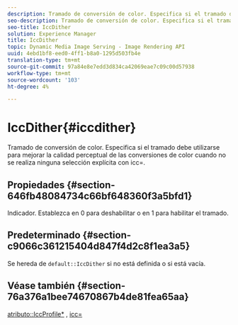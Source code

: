 ```yaml
---
description: Tramado de conversión de color. Especifica si el tramado debe utilizarse para mejorar la calidad perceptual de las conversiones de color cuando no se realiza ninguna selección explícita con icc=.
seo-description: Tramado de conversión de color. Especifica si el tramado debe utilizarse para mejorar la calidad perceptual de las conversiones de color cuando no se realiza ninguna selección explícita con icc=.
seo-title: IccDither
solution: Experience Manager
title: IccDither
topic: Dynamic Media Image Serving - Image Rendering API
uuid: 4ebd1bf8-eed0-4ff1-b8a0-1295d503fb4e
translation-type: tm+mt
source-git-commit: 97a84e8e7edd3d834ca42069eae7c09c00d57938
workflow-type: tm+mt
source-wordcount: '103'
ht-degree: 4%

---
```



# IccDither{#iccdither}

Tramado de conversión de color. Especifica si el tramado debe utilizarse para mejorar la calidad perceptual de las conversiones de color cuando no se realiza ninguna selección explícita con icc=.

## Propiedades {#section-646fb48084734c66bf648360f3a5bfd1}

Indicador. Establezca en 0 para deshabilitar o en 1 para habilitar el tramado.

## Predeterminado {#section-c9066c361215404d847f4d2c8f1ea3a5}

Se hereda de `default::IccDither` si no está definida o si está vacía.

## Véase también {#section-76a376a1bee74670867b4de81fea65aa}

[atributo::IccProfile*](../../../../../ir-api/material-cat/image-rendering-api-ref/c-ir-material-catalog/c-ir-attributes-reference/r-ir-iccprofilecmyk.md#reference-55aead2d924847ffbd1be4c46add7127) ,  [icc=](../../../../../ir-api/http-protocol/image-rendering-api-ref/c-ir-http-protocol-ref/c-ir-http-protocol-command-reference/r-ir-icc.md#reference-86a2fff3cef24982ad2063d977a16e06)
